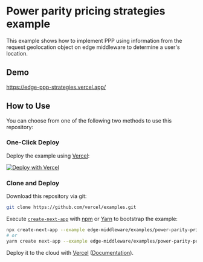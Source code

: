 # Power parity pricing strategies example

This example shows how to implement PPP using information from the request geolocation object on edge middleware to determine a user's location.

## Demo

https://edge-ppp-strategies.vercel.app/

## How to Use

You can choose from one of the following two methods to use this repository:

### One-Click Deploy

Deploy the example using [Vercel](https://vercel.com?utm_source=github&utm_medium=readme&utm_campaign=next-example):

[![Deploy with Vercel](https://vercel.com/button)](https://vercel.com/new/git/external?repository-url=https://github.com/vercel/examples/tree/main/edge-functions/power-parity-pricing-strategies&project-name=power-parity-pricing-strategies&repository-name=power-parity-pricing-strategies)

### Clone and Deploy

Download this repository via git:

```bash
git clone https://github.com/vercel/examples.git
```

Execute [`create-next-app`](https://github.com/vercel/next.js/tree/canary/packages/create-next-app) with [npm](https://docs.npmjs.com/cli/init) or [Yarn](https://yarnpkg.com/lang/en/docs/cli/create/) to bootstrap the example:

```bash
npx create-next-app --example edge-middleware/examples/power-parity-pricing-strategies power-parity-pricing-strategies
# or
yarn create next-app --example edge-middleware/examples/power-parity-pricing-strategies power-parity-pricing-strategies
```

Deploy it to the cloud with [Vercel](https://vercel.com/new?utm_source=github&utm_medium=readme&utm_campaign=edge-middleware-eap) ([Documentation](https://nextjs.org/docs/deployment)).

